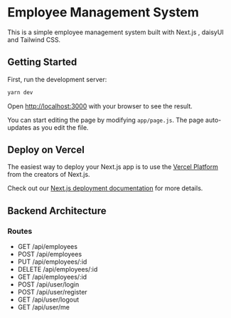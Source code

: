 # Employee Management System

This is a simple employee management system built with Next.js , daisyUI and Tailwind CSS.

## Getting Started

First, run the development server:

```bash
yarn dev
```

Open [http://localhost:3000](http://localhost:3000) with your browser to see the result.

You can start editing the page by modifying `app/page.js`. The page auto-updates as you edit the file.

## Deploy on Vercel

The easiest way to deploy your Next.js app is to use the [Vercel Platform](https://vercel.com/new?utm_medium=default-template&filter=next.js&utm_source=create-next-app&utm_campaign=create-next-app-readme) from the creators of Next.js.

Check out our [Next.js deployment documentation](https://nextjs.org/docs/deployment) for more details.

## Backend Architecture

### Routes

- GET /api/employees
- POST /api/employees
- PUT /api/employees/:id
- DELETE /api/employees/:id
- GET /api/employees/:id
- POST /api/user/login
- POST /api/user/register
- GET /api/user/logout
- GET /api/user/me
